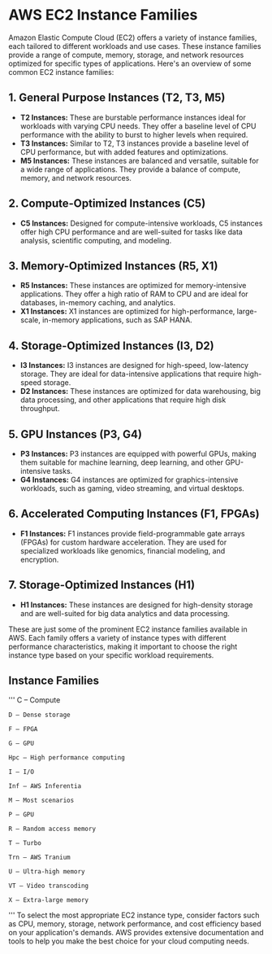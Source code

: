 # AWS EC2 Instance Families

Amazon Elastic Compute Cloud (EC2) offers a variety of instance families, each tailored to different workloads and use cases. These instance families provide a range of compute, memory, storage, and network resources optimized for specific types of applications. Here's an overview of some common EC2 instance families:

## 1. **General Purpose Instances (T2, T3, M5)**
- **T2 Instances:** These are burstable performance instances ideal for workloads with varying CPU needs. They offer a baseline level of CPU performance with the ability to burst to higher levels when required.
- **T3 Instances:** Similar to T2, T3 instances provide a baseline level of CPU performance, but with added features and optimizations.
- **M5 Instances:** These instances are balanced and versatile, suitable for a wide range of applications. They provide a balance of compute, memory, and network resources.

## 2. **Compute-Optimized Instances (C5)**
- **C5 Instances:** Designed for compute-intensive workloads, C5 instances offer high CPU performance and are well-suited for tasks like data analysis, scientific computing, and modeling.

## 3. **Memory-Optimized Instances (R5, X1)**
- **R5 Instances:** These instances are optimized for memory-intensive applications. They offer a high ratio of RAM to CPU and are ideal for databases, in-memory caching, and analytics.
- **X1 Instances:** X1 instances are optimized for high-performance, large-scale, in-memory applications, such as SAP HANA.

## 4. **Storage-Optimized Instances (I3, D2)**
- **I3 Instances:** I3 instances are designed for high-speed, low-latency storage. They are ideal for data-intensive applications that require high-speed storage.
- **D2 Instances:** These instances are optimized for data warehousing, big data processing, and other applications that require high disk throughput.

## 5. **GPU Instances (P3, G4)**
- **P3 Instances:** P3 instances are equipped with powerful GPUs, making them suitable for machine learning, deep learning, and other GPU-intensive tasks.
- **G4 Instances:** G4 instances are optimized for graphics-intensive workloads, such as gaming, video streaming, and virtual desktops.

## 6. **Accelerated Computing Instances (F1, FPGAs)**
- **F1 Instances:** F1 instances provide field-programmable gate arrays (FPGAs) for custom hardware acceleration. They are used for specialized workloads like genomics, financial modeling, and encryption.

## 7. **Storage-Optimized Instances (H1)**
- **H1 Instances:** These instances are designed for high-density storage and are well-suited for big data analytics and data processing.

These are just some of the prominent EC2 instance families available in AWS. Each family offers a variety of instance types with different performance characteristics, making it important to choose the right instance type based on your specific workload requirements.

## Instance Families
'''
    C – Compute

    D – Dense storage

    F – FPGA

    G – GPU

    Hpc – High performance computing

    I – I/O

    Inf – AWS Inferentia

    M – Most scenarios

    P – GPU

    R – Random access memory

    T – Turbo

    Trn – AWS Tranium

    U – Ultra-high memory

    VT – Video transcoding

    X – Extra-large memory
  '''
To select the most appropriate EC2 instance type, consider factors such as CPU, memory, storage, network performance, and cost efficiency based on your application's demands. AWS provides extensive documentation and tools to help you make the best choice for your cloud computing needs.
